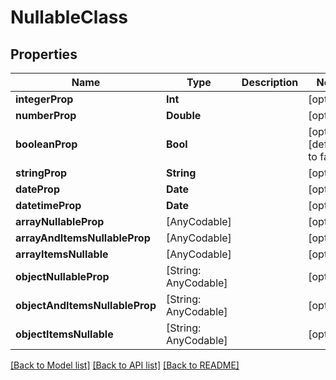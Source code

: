 # NullableClass

## Properties
Name | Type | Description | Notes
------------ | ------------- | ------------- | -------------
**integerProp** | **Int** |  | [optional] 
**numberProp** | **Double** |  | [optional] 
**booleanProp** | **Bool** |  | [optional] [default to false]
**stringProp** | **String** |  | [optional] 
**dateProp** | **Date** |  | [optional] 
**datetimeProp** | **Date** |  | [optional] 
**arrayNullableProp** | [AnyCodable] |  | [optional] 
**arrayAndItemsNullableProp** | [AnyCodable] |  | [optional] 
**arrayItemsNullable** | [AnyCodable] |  | [optional] 
**objectNullableProp** | [String: AnyCodable] |  | [optional] 
**objectAndItemsNullableProp** | [String: AnyCodable] |  | [optional] 
**objectItemsNullable** | [String: AnyCodable] |  | [optional] 

[[Back to Model list]](../README.md#documentation-for-models) [[Back to API list]](../README.md#documentation-for-api-endpoints) [[Back to README]](../README.md)


